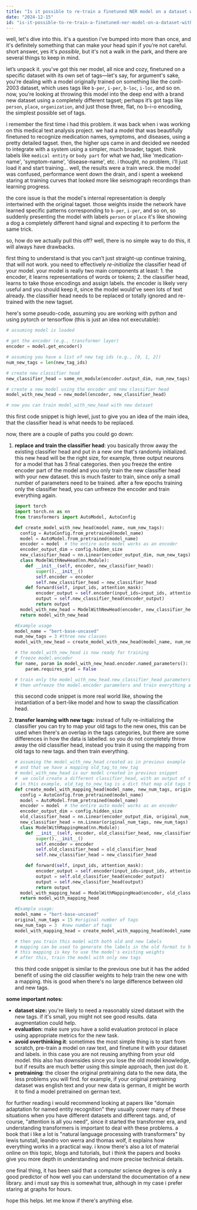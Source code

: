 ```yaml
---
title: "Is it possible to re-train a finetuned NER model on a dataset with a different tagset (respect from the first training dataset)?"
date: "2024-12-15"
id: "is-it-possible-to-re-train-a-finetuned-ner-model-on-a-dataset-with-a-different-tagset-respect-from-the-first-training-dataset"
---
```


well, let's dive into this. it's a question i’ve bumped into more than once, and it's definitely something that can make your head spin if you’re not careful. short answer, yes it's *possible*, but it's not a walk in the park, and there are several things to keep in mind.

let’s unpack it. you've got this ner model, all nice and cozy, finetuned on a specific dataset with its own set of tags—let's say, for argument's sake, you're dealing with a model originally trained on something like the conll-2003 dataset, which uses tags like `b-per`, `i-per`, `b-loc`, `i-loc`, and so on. now, you're looking at throwing this model into the deep end with a brand new dataset using a completely different tagset; perhaps it’s got tags like `person`, `place`, `organization`, and just those three, flat, no b-i-o encoding, the simplest possible set of tags.

i remember the first time i had this problem. it was back when i was working on this medical text analysis project. we had a model that was beautifully finetuned to recognize medication names, symptoms, and diseases, using a pretty detailed tagset. then, the higher ups came in and decided we needed to integrate with a system using a simpler, much broader, tagset. think labels like `medical entity` or `body part` for what we had, like 'medication-name', 'symptom-name', 'disease-name', etc. i thought, no problem, i'll just load it and start training... well, the results were a train wreck. the model was confused, performance went down the drain, and i spent a weekend staring at training curves that looked more like seismograph recordings than learning progress.

the core issue is that the model's internal representation is deeply intertwined with the original tagset. those weights inside the network have learned specific patterns corresponding to `b-per`, `i-per`, and so on, so suddenly presenting the model with labels `person` or `place` it's like showing a dog a completely different hand signal and expecting it to perform the same trick.

so, how do we actually pull this off? well, there is no simple way to do this, it will always have drawbacks.

first thing to understand is that you can’t just straight-up continue training, that will not work. you need to effectively *re-initialize* the classifier head of your model. your model is really two main components at least: 1. the encoder, it learns representations of words or tokens; 2. the classifier head, learns to take those encodings and assign labels. the encoder is likely very useful and you should keep it, since the model would've seen lots of text already. the classifier head needs to be replaced or totally ignored and re-trained with the new tagset.

here's some pseudo-code, assuming you are working with python and using pytorch or tensorflow (this is just an idea not executable):

```python
# assuming model is loaded

# get the encoder (e.g., transformer layer)
encoder = model.get_encoder()

# assuming you have a list of new tag ids (e.g., [0, 1, 2])
num_new_tags = len(new_tag_ids)

# create new classifier head
new_classifier_head = some_nn_module(encoder.output_dim, num_new_tags)

# create a new model using the encoder and new classifier head
model_with_new_head = new_model(encoder, new_classifier_head)

# now you can train model_with_new_head with new dataset
```

this first code snippet is high level, just to give you an idea of the main idea, that the classifier head is what needs to be replaced.

now, there are a couple of paths you could go down:

1.  **replace and train the classifier head**: you basically throw away the existing classifier head and put in a new one that's randomly initialized. this new head will be the right size, for example, three output neurons for a model that has 3 final categories. then you freeze the entire encoder part of the model and you only train the new classifier head with your new dataset. this is much faster to train, since only a small number of parameters need to be trained. after a few epochs training only the classifier head, you can unfreeze the encoder and train everything again.

    ```python
    import torch
    import torch.nn as nn
    from transformers import AutoModel, AutoConfig

    def create_model_with_new_head(model_name, num_new_tags):
      config = AutoConfig.from_pretrained(model_name)
      model = AutoModel.from_pretrained(model_name)
      encoder = model  # the entire auto model works as an encoder
      encoder_output_dim = config.hidden_size
      new_classifier_head = nn.Linear(encoder_output_dim, num_new_tags)
      class ModelWithNewHead(nn.Module):
        def __init__(self, encoder, new_classifier_head):
            super().__init__()
            self.encoder = encoder
            self.new_classifier_head = new_classifier_head
        def forward(self, input_ids, attention_mask):
            encoder_output = self.encoder(input_ids=input_ids, attention_mask=attention_mask)[0] #only get last_hidden_state
            output = self.new_classifier_head(encoder_output)
            return output
      model_with_new_head = ModelWithNewHead(encoder, new_classifier_head)
      return model_with_new_head

    #Example usage
    model_name = "bert-base-uncased"
    num_new_tags = 3 #three new classes
    model_with_new_head = create_model_with_new_head(model_name, num_new_tags)

    # the model_with_new_head is now ready for training
    # freeze model.encoder
    for name, param in model_with_new_head.encoder.named_parameters():
        param.requires_grad = False

    # train only the model_with_new_head.new_classifier_head parameters
    # then unfreeze the model.encoder parameters and train everything again
    ```

    this second code snippet is more real world like, showing the instantiation of a bert-like model and how to swap the classification head.

2.  **transfer learning with new tags:** instead of fully re-initializing the classifier you can try to map your old tags to the new ones, this can be used when there's an overlap in the tags categories, but there are some differences in how the data is labelled. so you do not completely throw away the old classifier head, instead you train it using the mapping from old tags to new tags. and then train everything.

    ```python
    # assuming the model_with_new_head created as in previous example
    # and that we have a mapping old_tag_to_new_tag
    # model_with_new_head is our model created in previous snippet
    #  we could create a different classifier_head, with an output of size original_num_tags and use a linear layer to map from original_num_tags to new_num_tags
    # in this example, old_tag_to_new_tag is a dict that map old tags to new tags
    def create_model_with_mapping_head(model_name, new_num_tags, original_num_tags):
      config = AutoConfig.from_pretrained(model_name)
      model = AutoModel.from_pretrained(model_name)
      encoder = model  # the entire auto model works as an encoder
      encoder_output_dim = config.hidden_size
      old_classifier_head = nn.Linear(encoder_output_dim, original_num_tags)
      new_classifier_head = nn.Linear(original_num_tags, new_num_tags)
      class ModelWithMappingHead(nn.Module):
        def __init__(self, encoder, old_classifier_head, new_classifier_head):
            super().__init__()
            self.encoder = encoder
            self.old_classifier_head = old_classifier_head
            self.new_classifier_head = new_classifier_head

        def forward(self, input_ids, attention_mask):
            encoder_output = self.encoder(input_ids=input_ids, attention_mask=attention_mask)[0] #only get last_hidden_state
            output = self.old_classifier_head(encoder_output)
            output = self.new_classifier_head(output)
            return output
      model_with_mapping_head = ModelWithMappingHead(encoder, old_classifier_head, new_classifier_head)
      return model_with_mapping_head

    #Example usage:
    model_name = "bert-base-uncased"
    original_num_tags = 15 #original number of tags
    new_num_tags = 3  #new number of tags
    model_with_mapping_head = create_model_with_mapping_head(model_name, new_num_tags, original_num_tags)

    # then you train this model with both old and new labels
    # mapping can be used to generate the labels in the old format to be trained with original labels, and with the new labels at the same time
    # this mapping is key to use the model's existing weights
    # after this, train the model with only new tags
    ```

    this third code snippet is similar to the previous one but it has the added benefit of using the old classifier weights to help train the new one with a mapping. this is good when there's no large difference between old and new tags.

**some important notes:**

*   **dataset size:** you're likely to need a reasonably sized dataset with the new tags. if it's small, you might not see good results. data augmentation could help.
*   **evaluation:** make sure you have a solid evaluation protocol in place using appropriate metrics for the new task.
*   **avoid overthinking it**: sometimes the most simple thing is to start from scratch, pre-train a model on raw text, and finetune it with your dataset and labels. in this case you are not reusing anything from your old model. this also has downsides since you lose the old model knowledge, but if results are much better using this simple approach, then just do it.
*  **pretraining**: the closer the original pretraining data to the new data, the less problems you will find. for example, if your original pretraining dataset was english text and your new data is german, it might be worth it to find a model pretrained on german text.

for further reading i would recommend looking at papers like "domain adaptation for named entity recognition" they usually cover many of these situations when you have different datasets and different tags. and, of course, "attention is all you need", since it started the transformer era, and understanding transformers is important to deal with these problems. a book that i like a lot is "natural language processing with transformers" by lewis tunstall, leandro von werra and thomas wolf, it explains how everything works in a practical way. i know there's also a lot of material online on this topic, blogs and tutorials, but i think the papers and books give you more depth in understanding and more precise technical details.

one final thing, it has been said that a computer science degree is only a good predictor of how well you can understand the documentation of a new library. and i must say this is somewhat true, although in my case i prefer staring at graphs for hours.

hope this helps. let me know if there's anything else.
